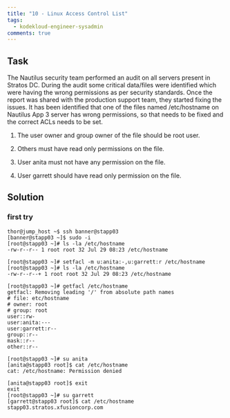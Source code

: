 ```yaml
---
title: "10 - Linux Access Control List"
tags:
  - kodekloud-engineer-sysadmin
comments: true
---
```


## Task

The Nautilus security team performed an audit on all servers present in Stratos DC. During the audit some critical data/files were identified which were having the wrong permissions as per security standards. Once the report was shared with the production support team, they started fixing the issues. It has been identified that one of the files named /etc/hostname on Nautilus App 3 server has wrong permissions, so that needs to be fixed and the correct ACLs needs to be set.



1. The user owner and group owner of the file should be root user.

2. Others must have read only permissions on the file.

3. User anita must not have any permission on the file.

4. User garrett should have read only permission on the file.

## Solution

### first try

```shell
thor@jump_host ~$ ssh banner@stapp03
[banner@stapp03 ~]$ sudo -i
[root@stapp03 ~]# ls -la /etc/hostname 
-rw-r--r-- 1 root root 32 Jul 29 08:23 /etc/hostname

[root@stapp03 ~]# setfacl -m u:anita:-,u:garrett:r /etc/hostname 
[root@stapp03 ~]# ls -la /etc/hostname 
-rw-r--r--+ 1 root root 32 Jul 29 08:23 /etc/hostname

[root@stapp03 ~]# getfacl /etc/hostname 
getfacl: Removing leading '/' from absolute path names
# file: etc/hostname
# owner: root
# group: root
user::rw-
user:anita:---
user:garrett:r--
group::r--
mask::r--
other::r--

[root@stapp03 ~]# su anita
[anita@stapp03 root]$ cat /etc/hostname 
cat: /etc/hostname: Permission denied

[anita@stapp03 root]$ exit
exit
[root@stapp03 ~]# su garrett
[garrett@stapp03 root]$ cat /etc/hostname 
stapp03.stratos.xfusioncorp.com
```
